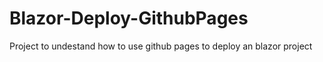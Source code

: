 # Blazor-Deploy-GithubPages
Project to undestand how to use github pages to deploy an blazor project
